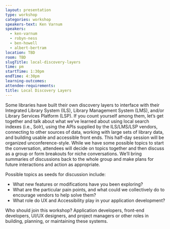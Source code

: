 ```yaml
---
layout: presentation
type: workshop
categories: workshop
speakers-text: Ken Varnum
speakers:
  - ken-varnum
  - robyn-ness
  - ben-howell
  - albert-bertram
location: TBD
room: TBD
slugTitle: local-discovery-layers
time: pm
startTime: 1:30pm
endTime: 4:30pm
learning-outcomes:
attendee-requirements:
title: Local Discovery Layers
---
```

Some libraries have built their own discovery layers to interface with their Integrated Library System (ILS), Library Management System (LMS), and/or Library Services Platform (LSP). If you count yourself among them, let’s get together and talk about what we’ve learned about using local search indexes (i.e., Solr), using the APIs supplied by the ILS/LMS/LSP vendors, connecting to other sources of data, working with large sets of library data, and building usable and accessible front ends. This half-day session will be organized unconference-style. While we have some possible topics to start the conversation, attendees will decide on topics together and then discuss as a group or form breakouts for niche conversations. We’ll bring summaries of discussions back to the whole group and make plans for future interactions and action as appropriate.

Possible topics as seeds for discussion include:

- What new features or modifications have you been exploring?
- What are the particular pain points, and what could we collectively do to encourage vendors to help solve them?
- What role do UX and Accessibility play in your application development?

Who should join this workshop? Application developers, front-end developers, UI/UX designers, and project managers or other roles in building, planning, or maintaining these systems.
